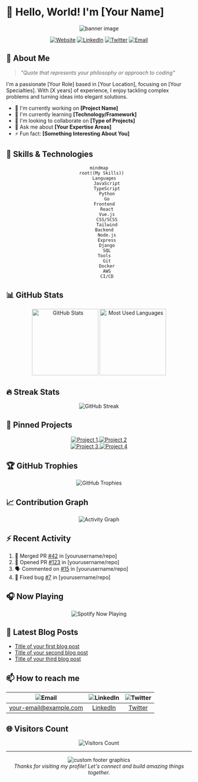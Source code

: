 # 👋 Hello, World! I'm [Your Name]

<div align="center">
  <img src="/api/placeholder/850/200" alt="banner image">
</div>

<p align="center">
  <a href="https://your-website.com"><img src="https://img.shields.io/badge/Website-3b5998?style=for-the-badge&logo=google-chrome&logoColor=white" alt="Website"></a>
  <a href="https://linkedin.com/in/yourusername"><img src="https://img.shields.io/badge/-LinkedIn-0e76a8?style=for-the-badge&logo=Linkedin&logoColor=white" alt="LinkedIn"></a>
  <a href="https://twitter.com/yourusername"><img src="https://img.shields.io/badge/-Twitter-00acee?style=for-the-badge&logo=Twitter&logoColor=white" alt="Twitter"></a>
  <a href="mailto:your-email@example.com"><img src="https://img.shields.io/badge/-Email-d14836?style=for-the-badge&logo=Gmail&logoColor=white" alt="Email"></a>
</p>

## 💫 About Me

> *"Quote that represents your philosophy or approach to coding"*

I'm a passionate [Your Role] based in [Your Location], focusing on [Your Specialties]. With [X years] of experience, I enjoy tackling complex problems and turning ideas into elegant solutions.

- 🔭 I'm currently working on **[Project Name]**
- 🌱 I'm currently learning **[Technology/Framework]**
- 👯 I'm looking to collaborate on **[Type of Projects]**
- 💬 Ask me about **[Your Expertise Areas]**
- ⚡ Fun fact: **[Something Interesting About You]**

## 🚀 Skills & Technologies

<div align="center">
  
```mermaid
mindmap
  root((My Skills))
    Languages
      JavaScript
      TypeScript
      Python
      Go
    Frontend
      React
      Vue.js
      CSS/SCSS
      Tailwind
    Backend
      Node.js
      Express
      Django
      SQL
    Tools
      Git
      Docker
      AWS
      CI/CD
```

</div>

## 📊 GitHub Stats

<div align="center">
  <img height="180em" src="/api/placeholder/400/200" alt="GitHub Stats" />
  <img height="180em" src="/api/placeholder/400/200" alt="Most Used Languages" />
</div>

## 🔥 Streak Stats

<div align="center">
  <img src="/api/placeholder/850/200" alt="GitHub Streak" />
</div>

## 📌 Pinned Projects

<div align="center">
  <a href="https://github.com/yourusername/project1">
    <img align="center" src="/api/placeholder/400/130" alt="Project 1" />
  </a>
  <a href="https://github.com/yourusername/project2">
    <img align="center" src="/api/placeholder/400/130" alt="Project 2" />
  </a>
</div>
<div align="center">
  <a href="https://github.com/yourusername/project3">
    <img align="center" src="/api/placeholder/400/130" alt="Project 3" />
  </a>
  <a href="https://github.com/yourusername/project4">
    <img align="center" src="/api/placeholder/400/130" alt="Project 4" />
  </a>
</div>

## 🏆 GitHub Trophies

<div align="center">
  <img src="/api/placeholder/850/200" alt="GitHub Trophies" />
</div>

## 📈 Contribution Graph

<div align="center">
  <img src="/api/placeholder/850/200" alt="Activity Graph" />
</div>

## ⚡ Recent Activity

<!--START_SECTION:activity-->
1. 🎉 Merged PR [#42](https://github.com/yourusername/repo) in [yourusername/repo]
2. 💪 Opened PR [#123](https://github.com/yourusername/repo) in [yourusername/repo]
3. 🗣 Commented on [#15](https://github.com/yourusername/repo) in [yourusername/repo]
4. 🐛 Fixed bug [#7](https://github.com/yourusername/repo) in [yourusername/repo]
<!--END_SECTION:activity-->

## 🎧 Now Playing

<div align="center">
  <img src="/api/placeholder/400/100" alt="Spotify Now Playing" />
</div>

## 📝 Latest Blog Posts

<!-- BLOG-POST-LIST:START -->
- [Title of your first blog post](https://your-blog.com/post1)
- [Title of your second blog post](https://your-blog.com/post2)
- [Title of your third blog post](https://your-blog.com/post3)
<!-- BLOG-POST-LIST:END -->

## 📫 How to reach me

<div align="center">

| <img src="/api/placeholder/40/40" alt="Email" /> | <img src="/api/placeholder/40/40" alt="LinkedIn" /> | <img src="/api/placeholder/40/40" alt="Twitter" /> |
|:---:|:---:|:---:|
| your-email@example.com | [LinkedIn](https://linkedin.com/in/yourusername) | [Twitter](https://twitter.com/yourusername) |

</div>

## 🌐 Visitors Count

<div align="center">
  <img src="/api/placeholder/200/50" alt="Visitors Count" />
</div>

---

<div align="center">
  <img src="/api/placeholder/850/60" alt="custom footer graphics">
  <br>
  <i>Thanks for visiting my profile! Let's connect and build amazing things together.</i>
</div>